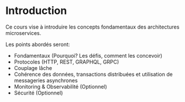 # Introduction
Ce cours vise à introduire les concepts fondamentaux des architectures microservices.

Les points abordés seront:

* Fondamentaux (Pourquoi? Les défis, comment les concevoir)
* Protocoles (HTTP, REST, GRAPHQL, GRPC)
* Couplage lâche
* Cohérence des données, transactions distribuées et utilisation de messageries asynchrones
* Monitoring & Observabilité (Optionnel)
* Sécurité (Optionnel)